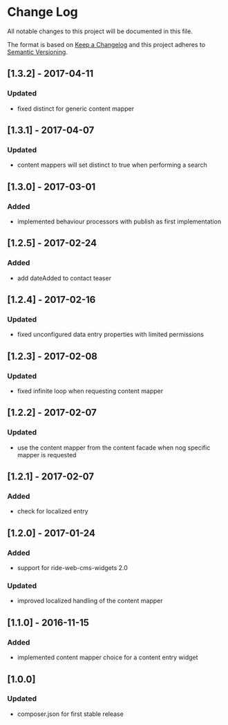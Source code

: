 # Change Log
All notable changes to this project will be documented in this file.

The format is based on [Keep a Changelog](http://keepachangelog.com/)
and this project adheres to [Semantic Versioning](http://semver.org/).


## [1.3.2] - 2017-04-11
### Updated
- fixed distinct for generic content mapper

## [1.3.1] - 2017-04-07
### Updated
- content mappers will set distinct to true when performing a search

## [1.3.0] - 2017-03-01
### Added
- implemented behaviour processors with publish as first implementation

## [1.2.5] - 2017-02-24
### Added
- add dateAdded to contact teaser

## [1.2.4] - 2017-02-16
### Updated
- fixed unconfigured data entry properties with limited permissions

## [1.2.3] - 2017-02-08
### Updated
- fixed infinite loop when requesting content mapper

## [1.2.2] - 2017-02-07
### Updated
- use the content mapper from the content facade when nog specific mapper is requested

## [1.2.1] - 2017-02-07
### Added
- check for localized entry

## [1.2.0] - 2017-01-24
### Added
- support for ride-web-cms-widgets 2.0
### Updated
- improved localized handling of the content mapper

## [1.1.0] - 2016-11-15
### Added
- implemented content mapper choice for a content entry widget

## [1.0.0]
### Updated
- composer.json for first stable release
